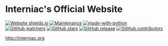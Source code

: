 # Interniac's Official Website


[![Website shields.io](https://img.shields.io/website-up-down-green-red/http/shields.io.svg)](http://shields.io/)
[![Maintenance](https://img.shields.io/badge/Maintained%3F-yes-green.svg)](https://GitHub.com/Naereen/StrapDown.js/graphs/commit-activity)
[![made-with-python](https://img.shields.io/badge/Made%20with-Python-1f425f.svg)](https://www.python.org/)
[![GitHub watchers](https://img.shields.io/github/watchers/Interniac/interniac-website.svg?style=social&label=Watch&maxAge=2592000)](https://GitHub.com/Naereen/StrapDown.js/watchers/)
[![GitHub stars](https://img.shields.io/github/stars/Interniac/interniac-website.svg?style=social&label=Star&maxAge=2592000)](https://GitHub.com/Naereen/StrapDown.js/stargazers/)
[![GitHub release](https://img.shields.io/github/release/Interniac/interniac-website.svg)](https://GitHub.com/Naereen/StrapDown.js/releases/)
[![GitHub contributors](https://img.shields.io/github/contributors/Interniac/interniac-website.svg)](https://GitHub.com/Naereen/badges/graphs/contributors/)


http://interniac.org  
